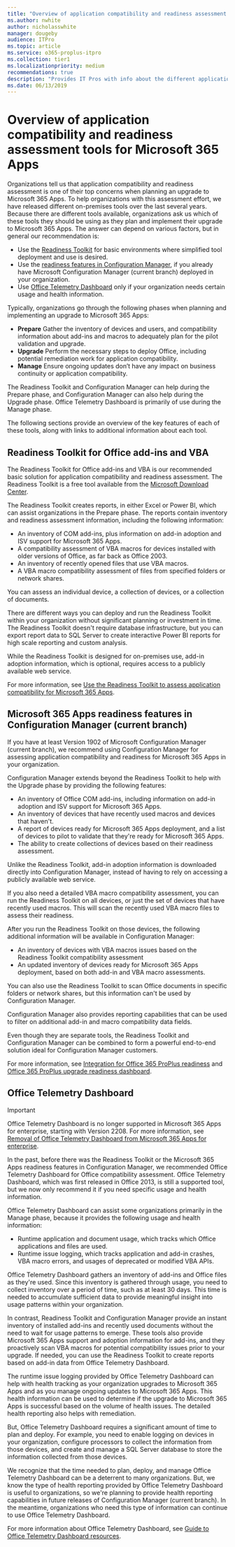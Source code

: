 ```yaml
---
title: "Overview of application compatibility and readiness assessment tools for Microsoft 365 Apps"
ms.author: nwhite
author: nicholasswhite
manager: dougeby
audience: ITPro
ms.topic: article
ms.service: o365-proplus-itpro
ms.collection: tier1
ms.localizationpriority: medium
recommendations: true
description: "Provides IT Pros with info about the different application compatibility and readiness tools that can help organizations move to Microsoft 365 Apps"
ms.date: 06/13/2019
---
```


# Overview of application compatibility and readiness assessment tools for Microsoft 365 Apps

Organizations tell us that application compatibility and readiness assessment is one of their top concerns when planning an upgrade to Microsoft 365 Apps. To help organizations with this assessment effort, we have released different on-premises tools over the last several years. Because there are different tools available, organizations ask us which of these tools they should be using as they plan and implement their upgrade to Microsoft 365 Apps. The answer can depend on various factors, but in general our recommendation is:

 - Use the [Readiness Toolkit](#readiness-toolkit-for-office-add-ins-and-vba) for basic environments where simplified tool deployment and use is desired.
 - Use the [readiness features in Configuration Manager](#microsoft-365-apps-readiness-features-in-configuration-manager-current-branch), if you already have Microsoft Configuration Manager (current branch) deployed in your organization.
 - Use [Office Telemetry Dashboard](#office-telemetry-dashboard) only if your organization needs certain usage and health information.

Typically, organizations go through the following phases when planning and implementing an upgrade to Microsoft 365 Apps:

- **Prepare**  Gather the inventory of devices and users, and compatibility information about add-ins and macros to adequately plan for the pilot validation and upgrade.
- **Upgrade**  Perform the necessary steps to deploy Office, including potential remediation work for application compatibility.
- **Manage**  Ensure ongoing updates don’t have any impact on business continuity or application compatibility.

The Readiness Toolkit and Configuration Manager can help during the Prepare phase, and Configuration Manager can also help during the Upgrade phase. Office Telemetry Dashboard is primarily of use during the Manage phase.

The following sections provide an overview of the key features of each of these tools, along with links to additional information about each tool.


## Readiness Toolkit for Office add-ins and VBA

The Readiness Toolkit for Office add-ins and VBA is our recommended basic solution for application compatibility and readiness assessment. The Readiness Toolkit is a free tool available from the [Microsoft Download Center](https://www.microsoft.com/download/details.aspx?id=55983).

The Readiness Toolkit creates reports, in either Excel or Power BI, which can assist organizations in the Prepare phase. The reports contain inventory and readiness assessment information, including the following information:

- An inventory of COM add-ins, plus information on add-in adoption and ISV support for Microsoft 365 Apps.
- A compatibility assessment of VBA macros for devices installed with older versions of Office, as far back as Office 2003.
- An inventory of recently opened files that use VBA macros.
- A VBA macro compatibility assessment of files from specified folders or network shares.

You can assess an individual device, a collection of devices, or a collection of documents.

There are different ways you can deploy and run the Readiness Toolkit within your organization without significant planning or investment in time. The Readiness Toolkit doesn't require database infrastructure, but you can export report data to SQL Server to create interactive Power BI reports for high scale reporting and custom analysis.

While the Readiness Toolkit is designed for on-premises use, add-in adoption information, which is optional, requires access to a publicly available web service.

For more information, see [Use the Readiness Toolkit to assess application compatibility for Microsoft 365 Apps](readiness-toolkit-application-compatibility-microsoft-365-apps.md).

## Microsoft 365 Apps readiness features in Configuration Manager (current branch)

If you have at least Version 1902 of Microsoft Configuration Manager (current branch), we recommend using Configuration Manager for assessing application compatibility and readiness for Microsoft 365 Apps in your organization.

 Configuration Manager extends beyond the Readiness Toolkit to help with the Upgrade phase by providing the following features:

- An inventory of Office COM add-ins, including information on add-in adoption and ISV support for Microsoft 365 Apps.
- An inventory of devices that have recently used macros and devices that haven't.
- A report of devices ready for Microsoft 365 Apps deployment, and a list of devices to pilot to validate that they're ready for Microsoft 365 Apps.
- The ability to create collections of devices based on their readiness assessment.

Unlike the Readiness Toolkit, add-in adoption information is downloaded directly into Configuration Manager, instead of having to rely on accessing a publicly available web service.

If you also need a detailed VBA macro compatibility assessment, you can run the Readiness Toolkit on all devices, or just the set of devices that have recently used macros. This will scan the recently used VBA macro files to assess their readiness. 

After you run the Readiness Toolkit on those devices, the following additional information will be available in Configuration Manager:

- An inventory of devices with VBA macros issues based on the Readiness Toolkit compatibility assessment
- An updated inventory of devices ready for Microsoft 365 Apps deployment, based on both add-in and VBA macro assessments.

You can also use the Readiness Toolkit to scan Office documents in specific folders or network shares, but this information can't be used by Configuration Manager.

Configuration Manager also provides reporting capabilities that can be used to filter on additional add-in and macro compatibility data fields.

Even though they are separate tools, the Readiness Toolkit and Configuration Manager can be combined to form a powerful end-to-end solution ideal for Configuration Manager customers.

For more information, see [Integration for Office 365 ProPlus readiness](/mem/configmgr/sum/deploy-use/office-365-dashboard#bkmk_o365_readiness) and [Office 365 ProPlus upgrade readiness dashboard](/mem/configmgr/core/get-started/2019/technical-preview-1904#bkmk_o365).


## Office Telemetry Dashboard

> [!IMPORTANT]
> Office Telemetry Dashboard is no longer supported in Microsoft 365 Apps for enterprise, starting with Version 2208. For more information, see [Removal of Office Telemetry Dashboard from Microsoft 365 Apps for enterprise](compat/telemetry-dashboard-removal.md).

In the past, before there was the Readiness Toolkit or the Microsoft 365 Apps readiness features in Configuration Manager, we recommended Office Telemetry Dashboard for Office compatibility assessment. Office Telemetry Dashboard, which was first released in Office 2013, is still a supported tool, but we now only recommend it if you need specific usage and health information.

Office Telemetry Dashboard can assist some organizations primarily in the Manage phase, because it provides the following usage and health information:

- Runtime application and document usage, which tracks which Office applications and files are used.
- Runtime issue logging, which tracks application and add-in crashes, VBA macro errors, and usages of deprecated or modified VBA APIs.

Office Telemetry Dashboard gathers an inventory of add-ins and Office files as they're used. Since this inventory is gathered through usage, you need to collect inventory over a period of time, such as at least 30 days. This time is needed to accumulate sufficient data to provide meaningful insight into usage patterns within your organization.

In contrast, Readiness Toolkit and Configuration Manager provide an instant inventory of installed add-ins and recently used documents without the need to wait for usage patterns to emerge. These tools also provide Microsoft 365 Apps support and adoption information for add-ins, and they proactively scan VBA macros for potential compatibility issues prior to your upgrade. If needed, you can use the Readiness Toolkit to create reports based on add-in data from Office Telemetry Dashboard.

The runtime issue logging provided by Office Telemetry Dashboard can help with health tracking as your organization upgrades to Microsoft 365 Apps and as you manage ongoing updates to Microsoft 365 Apps. This health information can be used to determine if the upgrade to Microsoft 365 Apps is successful based on the volume of health issues. The detailed health reporting also helps with remediation. 

But, Office Telemetry Dashboard requires a significant amount of time to plan and deploy. For example, you need to enable logging on devices in your organization, configure processors to collect the information from those devices, and create and manage a SQL Server database to store the information collected from those devices.

We recognize that the time needed to plan, deploy, and manage Office Telemetry Dashboard can be a deterrent to many organizations. But, we know the type of health reporting provided by Office Telemetry Dashboard is useful to organizations, so we're planning to provide health reporting capabilities in future releases of Configuration Manager (current branch). In the meantime, organizations who need this type of information can continue to use Office Telemetry Dashboard.

For more information about Office Telemetry Dashboard, see [Guide to Office Telemetry Dashboard resources](compat/compatibility-and-telemetry-in-office.md).